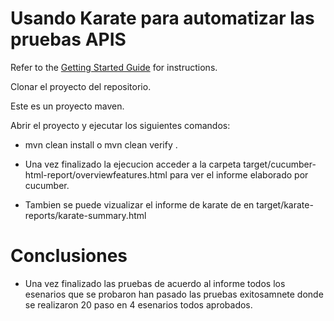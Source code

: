 # Usando Karate para automatizar las pruebas APIS

Refer to the [Getting Started Guide](https://github.com/karatelabs/karate/wiki/Get-Started:-Maven-and-Gradle#github-template) for instructions.

Clonar el proyecto del repositorio.

Este es un proyecto maven.

Abrir el proyecto y ejecutar los siguientes comandos:

* mvn clean install o mvn clean verify .

* Una vez finalizado la ejecucion acceder a la 
carpeta target/cucumber-html-report/overviewfeatures.html para ver el informe elaborado por cucumber.


* Tambien se puede vizualizar el informe de karate de en target/karate-reports/karate-summary.html

# Conclusiones
* Una vez finalizado las pruebas de acuerdo 
al informe todos los esenarios que se 
probaron han pasado las pruebas exitosamnete
donde se realizaron 20 paso en 4 esenarios todos aprobados.
